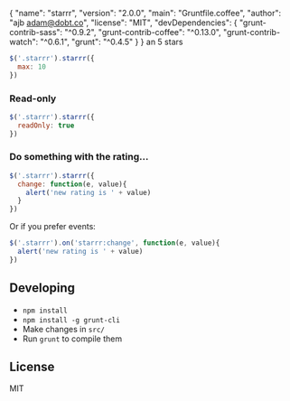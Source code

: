 {
  "name": "starrr",
  "version": "2.0.0",
  "main": "Gruntfile.coffee",
  "author": "ajb <adam@dobt.co>",
  "license": "MIT",
  "devDependencies": {
    "grunt-contrib-sass": "^0.9.2",
    "grunt-contrib-coffee": "^0.13.0",
    "grunt-contrib-watch": "^0.6.1",
    "grunt": "^0.4.5"
  }
}
an 5 stars

```js
$('.starrr').starrr({
  max: 10
})
```

### Read-only

```js
$('.starrr').starrr({
  readOnly: true
})
```

### Do something with the rating...

```js
$('.starrr').starrr({
  change: function(e, value){
    alert('new rating is ' + value)
  }
})
```

Or if you prefer events:

```js
$('.starrr').on('starrr:change', function(e, value){
  alert('new rating is ' + value)
})
```

## Developing

- `npm install`
- `npm install -g grunt-cli`
- Make changes in `src/`
- Run `grunt` to compile them

## License

MIT
